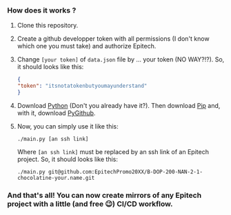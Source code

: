 ### How does it works ?
1. Clone this repository.
2. Create a github developper token with all permissions (I don't know which one you must take) and authorize Epitech.
3. Change `[your token]` of `data.json` file by ... your token (NO WAY?!?). So, it should looks like this:

    ```json
    {
    "token": "itsnotatokenbutyoumayunderstand"
    }
    ```
4. Download [Python](https://www.python.org/) (Don't you already have it?). Then    download [Pip](https://pypi.org/project/pip/) and, with it, download [PyGithub](https://github.com/PyGithub/PyGithub).
5. Now, you can simply use it like this:
    ```so-you-are-a-man-of-culture-as-well
    ./main.py [an ssh link]
    ```
    Where `[an ssh link]` must be replaced by an ssh link of an Epitech project. So, it should looks like this:
    ```may-be-the-best-project-ever
    ./main.py git@github.com:EpitechPromo20XX/B-DOP-200-NAN-2-1-chocolatine-your.name.git
    ```

### And that's all! You can now create mirrors of any Epitech project with a little (and free :wink:) CI/CD workflow.
